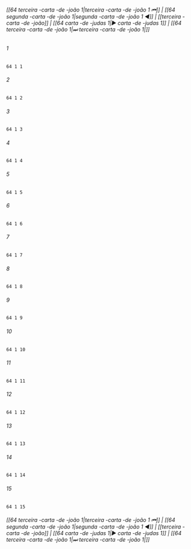 
###### [[64 terceira -carta -de -joão 1|terceira -carta -de -joão 1 ⏮]] | [[64 segunda -carta -de -joão 1|segunda -carta -de -joão 1 ◀]] | [[terceira -carta -de -joão]] | [[64 carta -de -judas 1|▶ carta -de -judas 1]] | [[64 terceira -carta -de -joão 1|⏭ terceira -carta -de -joão 1|]]

###### 1
``` verse
64 1 1 
```
###### 2
``` verse
64 1 2 
```
###### 3
``` verse
64 1 3 
```
###### 4
``` verse
64 1 4 
```
###### 5
``` verse
64 1 5 
```
###### 6
``` verse
64 1 6 
```
###### 7
``` verse
64 1 7 
```
###### 8
``` verse
64 1 8 
```
###### 9
``` verse
64 1 9 
```
###### 10
``` verse
64 1 10 
```
###### 11
``` verse
64 1 11 
```
###### 12
``` verse
64 1 12 
```
###### 13
``` verse
64 1 13 
```
###### 14
``` verse
64 1 14 
```
###### 15
``` verse
64 1 15 
```

###### [[64 terceira -carta -de -joão 1|terceira -carta -de -joão 1 ⏮]] | [[64 segunda -carta -de -joão 1|segunda -carta -de -joão 1 ◀]] | [[terceira -carta -de -joão]] | [[64 carta -de -judas 1|▶ carta -de -judas 1]] | [[64 terceira -carta -de -joão 1|⏭ terceira -carta -de -joão 1|]]

